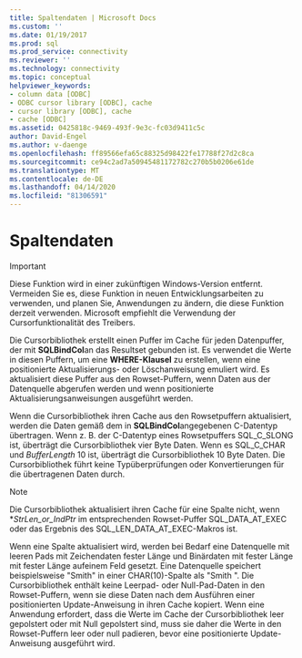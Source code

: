 ```yaml
---
title: Spaltendaten | Microsoft Docs
ms.custom: ''
ms.date: 01/19/2017
ms.prod: sql
ms.prod_service: connectivity
ms.reviewer: ''
ms.technology: connectivity
ms.topic: conceptual
helpviewer_keywords:
- column data [ODBC]
- ODBC cursor library [ODBC], cache
- cursor library [ODBC], cache
- cache [ODBC]
ms.assetid: 0425818c-9469-493f-9e3c-fc03d9411c5c
author: David-Engel
ms.author: v-daenge
ms.openlocfilehash: ff89566efa65c88325d98422fe17788f27d2c8ca
ms.sourcegitcommit: ce94c2ad7a50945481172782c270b5b0206e61de
ms.translationtype: MT
ms.contentlocale: de-DE
ms.lasthandoff: 04/14/2020
ms.locfileid: "81306591"
---
```

# <a name="column-data"></a>Spaltendaten
> [!IMPORTANT]  
>  Diese Funktion wird in einer zukünftigen Windows-Version entfernt. Vermeiden Sie es, diese Funktion in neuen Entwicklungsarbeiten zu verwenden, und planen Sie, Anwendungen zu ändern, die diese Funktion derzeit verwenden. Microsoft empfiehlt die Verwendung der Cursorfunktionalität des Treibers.  
  
 Die Cursorbibliothek erstellt einen Puffer im Cache für jeden Datenpuffer, der mit **SQLBindCol**an das Resultset gebunden ist. Es verwendet die Werte in diesen Puffern, um eine **WHERE-Klausel** zu erstellen, wenn eine positionierte Aktualisierungs- oder Löschanweisung emuliert wird. Es aktualisiert diese Puffer aus den Rowset-Puffern, wenn Daten aus der Datenquelle abgerufen werden und wenn positionierte Aktualisierungsanweisungen ausgeführt werden.  
  
 Wenn die Cursorbibliothek ihren Cache aus den Rowsetpuffern aktualisiert, werden die Daten gemäß dem in **SQLBindCol**angegebenen C-Datentyp übertragen. Wenn z. B. der C-Datentyp eines Rowsetpuffers SQL_C_SLONG ist, überträgt die Cursorbibliothek vier Byte Daten. Wenn es SQL_C_CHAR und *BufferLength* 10 ist, überträgt die Cursorbibliothek 10 Byte Daten. Die Cursorbibliothek führt keine Typüberprüfungen oder Konvertierungen für die übertragenen Daten durch.  
  
> [!NOTE]  
>  Die Cursorbibliothek aktualisiert ihren Cache für eine Spalte nicht, wenn **StrLen_or_IndPtr* im entsprechenden Rowset-Puffer SQL_DATA_AT_EXEC oder das Ergebnis des SQL_LEN_DATA_AT_EXEC-Makros ist.  
  
 Wenn eine Spalte aktualisiert wird, werden bei Bedarf eine Datenquelle mit leeren Pads mit Zeichendaten fester Länge und Binärdaten mit fester Länge mit fester Länge aufeinem Feld gesetzt. Eine Datenquelle speichert beispielsweise "Smith" in einer CHAR(10)-Spalte als "Smith ". Die Cursorbibliothek enthält keine Leerpad- oder Null-Pad-Daten in den Rowset-Puffern, wenn sie diese Daten nach dem Ausführen einer positionierten Update-Anweisung in ihren Cache kopiert. Wenn eine Anwendung erfordert, dass die Werte im Cache der Cursorbibliothek leer gepolstert oder mit Null gepolstert sind, muss sie daher die Werte in den Rowset-Puffern leer oder null padieren, bevor eine positionierte Update-Anweisung ausgeführt wird.
